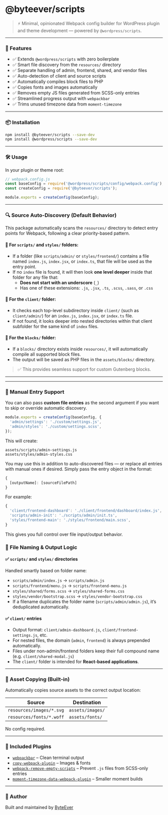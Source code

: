 # @byteever/scripts

> ⚡ Minimal, opinionated Webpack config builder for WordPress plugin and theme development — powered by `@wordpress/scripts`.

---

### 🚀 Features

- ✅ Extends `@wordpress/scripts` with zero boilerplate
- ✅ Smart file discovery from the `resources/` directory
- ✅ Separate handling of admin, frontend, shared, and vendor files
- ✅ Auto-detection of client and source scripts
- ✅ Automatically compiles block files to PHP
- ✅ Copies fonts and images automatically
- ✅ Removes empty JS files generated from SCSS-only entries
- ✅ Streamlined progress output with `webpackbar`
- ✅ Trims unused timezone data from `moment-timezone`

---

### 📦 Installation

```bash
npm install @byteever/scripts --save-dev
npm install @wordpress/scripts --save-dev
```

---

### 🛠 Usage

In your plugin or theme root:

```js
// webpack.config.js
const baseConfig = require('@wordpress/scripts/config/webpack.config');
const createConfig = require('@byteever/scripts');

module.exports = createConfig(baseConfig);
```

---

### 🔍 Source Auto-Discovery (Default Behavior)

This package automatically scans the `resources/` directory to detect entry points for Webpack, following a clear priority-based pattern.

#### 🧩 For `scripts/` and `styles/` folders:

- If a folder (like `scripts/admin/` or `styles/frontend/`) contains a file named `index.js`, `index.jsx`, or `index.ts`, that file will be used as the entry point.
- If no `index` file is found, it will then look **one level deeper** inside that folder for any file that:
	- **Does not start with an underscore** (`_`)
	- Has one of these extensions: `.js`, `.jsx`, `.ts`, `.scss`, `.sass`, or `.css`

#### 🧩 For the `client/` folder:

- It checks each top-level subdirectory inside `client/` (such as `client/admin/`) for an `index.js`, `index.jsx`, or `index.ts` file.
- If not found, it looks deeper into nested directories within that client subfolder for the same kind of `index` files.

#### 🧩 For the `blocks/` folder:

- If a `blocks/` directory exists inside `resources/`, it will automatically compile all supported block files.
- The output will be saved as PHP files in the `assets/blocks/` directory.

> ✅ This provides seamless support for custom Gutenberg blocks.

---



---

### 📂 Manual Entry Support

You can also pass **custom file entries** as the second argument if you want to skip or override automatic discovery.

```js
module.exports = createConfig(baseConfig, {
  'admin/settings': './custom/settings.js',
  'admin/styles': './custom/settings.scss',
});
```

This will create:

```
assets/scripts/admin-settings.js
assets/styles/admin-styles.css
```

You may use this in addition to auto-discovered files — or replace all entries with manual ones if desired. Simply pass the entry object in the format:

```js
{
  [outputName]: [sourceFilePath]
}
```

For example:

```js
{
  'client/frontend-dashboard': './client/frontend/dashboard/index.js',
  'scripts/admin-init': './scripts/admin/init.ts',
  'styles/frontend-main': './styles/frontend/main.scss',
}
```

This gives you full control over file input/output behavior.

### 🧠 File Naming & Output Logic

#### ✅ `scripts/` and `styles/` directories

Handled smartly based on folder name:

- `scripts/admin/index.js` → `scripts/admin.js`
- `scripts/frontend/menu.js` → `scripts/frontend-menu.js`
- `styles/shared/forms.scss` → `styles/shared-forms.css`
- `styles/vendor/bootstrap.scss` → `styles/vendor-bootstrap.css`
- If a filename duplicates the folder name (`scripts/admin/admin.js`), it’s deduplicated automatically.

#### ✅ `client/` entries

- Output format: `client/admin-dashboard.js`, `client/frontend-settings.js`, etc.
- For nested files, the domain (`admin`, `frontend`) is always prepended automatically.
- Files under non-admin/frontend folders keep their full compound name (e.g. `client/shared-modal.js`)
- The `client/` folder is intended for **React-based applications**.

---

### 📁 Asset Copying (Built-in)

Automatically copies source assets to the correct output location:

| Source                  | Destination         |
|-------------------------|---------------------|
| `resources/images/*.svg` | `assets/images/`     |
| `resources/fonts/*.woff`| `assets/fonts/`      |

No config required.

---

### 🔌 Included Plugins

- [`webpackbar`](https://github.com/unjs/webpackbar) – Clean terminal output
- [`copy-webpack-plugin`](https://www.npmjs.com/package/copy-webpack-plugin) – Images & fonts
- [`webpack-remove-empty-scripts`](https://www.npmjs.com/package/webpack-remove-empty-scripts) – Prevent `.js` files from SCSS-only entries
- [`moment-timezone-data-webpack-plugin`](https://www.npmjs.com/package/moment-timezone-data-webpack-plugin) – Smaller moment builds

---

### 👤 Author

Built and maintained by [ByteEver](https://byteever.com)

